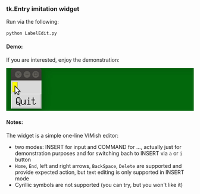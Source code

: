 ### tk.Entry imitation widget
Run via the following:
```
python LabelEdit.py
```

#### Demo:
If you are interested, enjoy the demonstration:

![Widget](widget.gif)

#### Notes:
The widget is a simple one-line VIMish editor:

- two modes: INSERT for input and COMMAND for ..., actually just for demonstration purposes and for switching bach to INSERT via `a` or `i` button
- `Home`, `End`, left and right arrows, `BackSpace`, `Delete` are supported and provide expected action, but text editing is only supported in INSERT mode
- Cyrillic symbols are not supported (you can try, but you won't like it)
